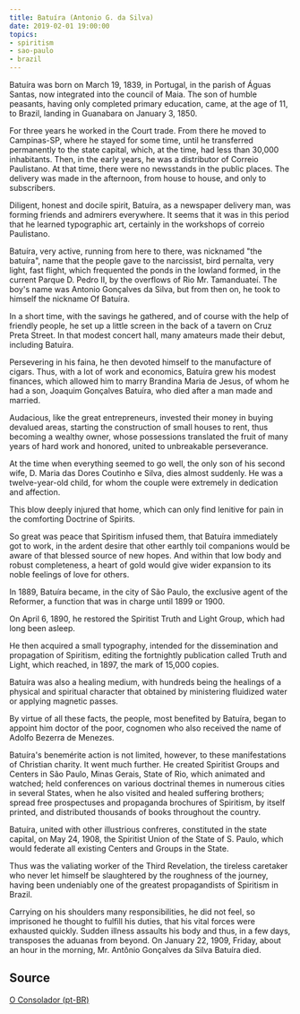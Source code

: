 ```yaml
---
title: Batuíra (Antonio G. da Silva)
date: 2019-02-01 19:00:00
topics: 
- spiritism
- sao-paulo
- brazil
---
```


Batuíra was born on March 19, 1839, in Portugal, in the parish of Águas Santas, now integrated into the council of Maia. The son of humble peasants, having only completed primary education, came, at the age of 11, to Brazil, landing in Guanabara on January 3, 1850.

For three years he worked in the Court trade. From there he moved to Campinas-SP, where he stayed for some time, until he transferred permanently to the state capital, which, at the time, had less than 30,000 inhabitants. Then, in the early years, he was a distributor of Correio Paulistano. At that time, there were no newsstands in the public places. The delivery was made in the afternoon, from house to house, and only to subscribers.

Diligent, honest and docile spirit, Batuíra, as a newspaper delivery man, was forming friends and admirers everywhere. It seems that it was in this period that he learned typographic art, certainly in the workshops of correio Paulistano.

Batuíra, very active, running from here to there, was nicknamed "the batuíra", name that the people gave to the narcissist, bird pernalta, very light, fast flight, which frequented the ponds in the lowland formed, in the current Parque D. Pedro II, by the overflows of Rio Mr. Tamanduateí. The boy's name was Antonio Gonçalves da Silva, but from then on, he took to himself the nickname Of Batuíra.

In a short time, with the savings he gathered, and of course with the help of friendly people, he set up a little screen in the back of a tavern on Cruz Preta Street. In that modest concert hall, many amateurs made their debut, including Batuíra.

Persevering in his faina, he then devoted himself to the manufacture of cigars. Thus, with a lot of work and economics, Batuíra grew his modest finances, which allowed him to marry Brandina Maria de Jesus, of whom he had a son, Joaquim Gonçalves Batuíra, who died after a man made and married.

Audacious, like the great entrepreneurs, invested their money in buying devalued areas, starting the construction of small houses to rent, thus becoming a wealthy owner, whose possessions translated the fruit of many years of hard work and honored, united to unbreakable perseverance.

At the time when everything seemed to go well, the only son of his second wife, D. Maria das Dores Coutinho e Silva, dies almost suddenly. He was a twelve-year-old child, for whom the couple were extremely in dedication and affection.

This blow deeply injured that home, which can only find lenitive for pain in the comforting Doctrine of Spirits.

So great was peace that Spiritism infused them, that Batuíra immediately got to work, in the ardent desire that other earthly toil companions would be aware of that blessed source of new hopes. And within that low body and robust completeness, a heart of gold would give wider expansion to its noble feelings of love for others.

In 1889, Batuíra became, in the city of São Paulo, the exclusive agent of the Reformer, a function that was in charge until 1899 or 1900.

On April 6, 1890, he restored the Spiritist Truth and Light Group, which had long been asleep.

He then acquired a small typography, intended for the dissemination and propagation of Spiritism, editing the fortnightly publication called Truth and Light, which reached, in 1897, the mark of 15,000 copies.

Batuíra was also a healing medium, with hundreds being the healings of a physical and spiritual character that obtained by ministering fluidized water or applying magnetic passes.

By virtue of all these facts, the people, most benefited by Batuíra, began to appoint him doctor of the poor, cognomen who also received the name of Adolfo Bezerra de Menezes.

Batuíra's benemérite action is not limited, however, to these manifestations of Christian charity. It went much further. He created Spiritist Groups and Centers in São Paulo, Minas Gerais, State of Rio, which animated and watched; held conferences on various doctrinal themes in numerous cities in several States, when he also visited and healed suffering brothers; spread free prospectuses and propaganda brochures of Spiritism, by itself printed, and distributed thousands of books throughout the country.

Batuíra, united with other illustrious confreres, constituted in the state capital, on May 24, 1908, the Spiritist Union of the State of S. Paulo, which would federate all existing Centers and Groups in the State.

Thus was the valiating worker of the Third Revelation, the tireless caretaker who never let himself be slaughtered by the roughness of the journey, having been undeniably one of the greatest propagandists of Spiritism in Brazil.

Carrying on his shoulders many responsibilities, he did not feel, so imprisoned he thought to fulfill his duties, that his vital forces were exhausted quickly. Sudden illness assaults his body and thus, in a few days, transposes the aduanas from beyond. On January 22, 1909, Friday, about an hour in the morning, Mr. Antônio Gonçalves da Silva Batuíra died.


## Source
[O Consolador (pt-BR)](http://www.oconsolador.com.br/linkfixo/biografias/batuira.html)



